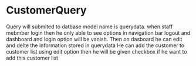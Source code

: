 # CustomerQuery
Query will submited to datbase model name is querydata.
when staff mebmber login then he only able to see options in navigation bar logout and dashboard and login option will be vanish.
Then on dasboard he can edit and delte the information stored in querydata
He can add the customer to customer list using edit option then he will be given checkbox if he want to add this customer list
